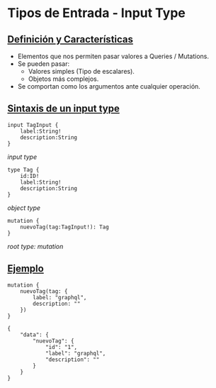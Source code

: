 # Tipos de Entrada - Input Type

## <u>Definición y Características</u>

- Elementos que nos permiten pasar valores a Queries / Mutations.
- Se pueden pasar:
  - Valores simples (Tipo de escalares).
  - Objetos más complejos.
- Se comportan como los argumentos ante cualquier operación.

## <u>Sintaxis de un input type</u>

```
input TagInput {
    label:String!
    description:String
}
```
<i>input type</i>

```
type Tag {
    id:ID!
    label:String!
    description:String
}
```
<i>object type</i>

```
mutation {
    nuevoTag(tag:TagInput!): Tag
}
```
<i>root type: mutation</i>

## <u>Ejemplo</u>

```
mutation {
    nuevoTag(tag: {
        label: "graphql",
        description: ""
    })
}

{
    "data": {
        "nuevoTag": {
            "id": "1",
            "label": "graphql",
            "description": ""
        }
    }
}
```